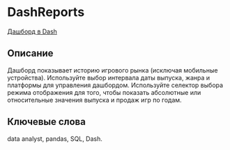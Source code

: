 # DashReports

[Дашборд в Dash](http://51.250.86.247:3000/)

## Описание  

Дашборд показывает историю игрового рынка (исключая мобильные устройства). Используйте выбор интервала даты выпуска, жанра и платформы для управления дашбордом. Используйте селектор выбора режима отображения для того, чтобы показать абсолютные или относительные значения выпуска и продаж игр по годам.

## Ключевые слова  

data analyst, pandas, SQL, Dash.
